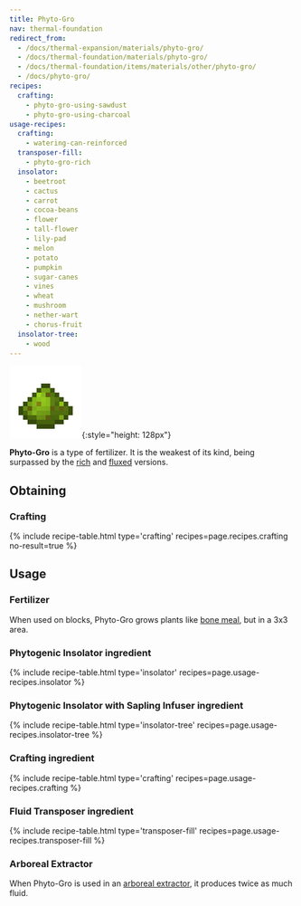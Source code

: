 ```yaml
---
title: Phyto-Gro
nav: thermal-foundation
redirect_from:
  - /docs/thermal-expansion/materials/phyto-gro/
  - /docs/thermal-foundation/materials/phyto-gro/
  - /docs/thermal-foundation/items/materials/other/phyto-gro/
  - /docs/phyto-gro/
recipes:
  crafting:
    - phyto-gro-using-sawdust
    - phyto-gro-using-charcoal
usage-recipes:
  crafting:
    - watering-can-reinforced
  transposer-fill:
    - phyto-gro-rich
  insolator:
    - beetroot
    - cactus
    - carrot
    - cocoa-beans
    - flower
    - tall-flower
    - lily-pad
    - melon
    - potato
    - pumpkin
    - sugar-canes
    - vines
    - wheat
    - mushroom
    - nether-wart
    - chorus-fruit
  insolator-tree:
    - wood
---
```


![Phyto-Gro](/assets/images/thermal-foundation/phyto-gro.png){:style="height: 128px"}


**Phyto-Gro** is a type of fertilizer. It is the weakest of its kind, being
surpassed by the [rich](/docs/rich-phyto-gro/) and
[fluxed](/docs/fluxed-phyto-gro/) versions.


Obtaining
---------

### Crafting
{% include recipe-table.html type='crafting' recipes=page.recipes.crafting no-result=true %}


Usage
-----

### Fertilizer
When used on blocks, Phyto-Gro grows plants like [bone
meal](https://minecraft.gamepedia.com/Bone_Meal), but in a 3x3 area.

### Phytogenic Insolator ingredient
{% include recipe-table.html type='insolator' recipes=page.usage-recipes.insolator %}

### Phytogenic Insolator with Sapling Infuser ingredient
{% include recipe-table.html type='insolator-tree' recipes=page.usage-recipes.insolator-tree %}

### Crafting ingredient
{% include recipe-table.html type='crafting' recipes=page.usage-recipes.crafting %}

### Fluid Transposer ingredient
{% include recipe-table.html type='transposer-fill' recipes=page.usage-recipes.transposer-fill %}

### Arboreal Extractor
When Phyto-Gro is used in an [arboreal extractor](/docs/arboreal-extractor/), it
produces twice as much fluid.

